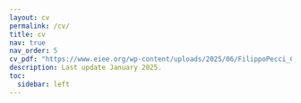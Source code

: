 ```yaml
---
layout: cv
permalink: /cv/
title: cv
nav: true
nav_order: 5
cv_pdf: "https://www.eiee.org/wp-content/uploads/2025/06/FilippoPecci_CV_Jan25.pdf" # you can also use external links here
description: Last update January 2025.
toc:
  sidebar: left
---
```

